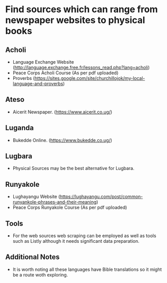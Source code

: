 # Find sources which can range from newspaper websites to physical books

## Acholi
* Language Exchange Website (http://language.exchange.free.fr/lessons_read.php?lang=acholi)
* Peace Corps Acholi Course (As per pdf uploaded)
* Proverbs (https://sites.google.com/site/churchillojok/my-local-language-and-proverbs)

## Ateso
* Aicerit Newspaper. (https://www.aicerit.co.ug/)

## Luganda
* Bukedde Online. (https://www.bukedde.co.ug/)

## Lugbara
* Physical Sources may be the best alternative for Lugbara.

## Runyakole
* Lughayangu Website (https://lughayangu.com/post/common-runyankole-phrases-and-their-meaning)
* Peace Corps Runyakole Course (As per pdf uploaded)

## Tools
* For the web sources web scraping can be employed as well as tools such as Listly although it needs significant data preparation.

## Additional Notes
* It is worth noting all these languages have Bible translations so it might be a route woth exploring.
